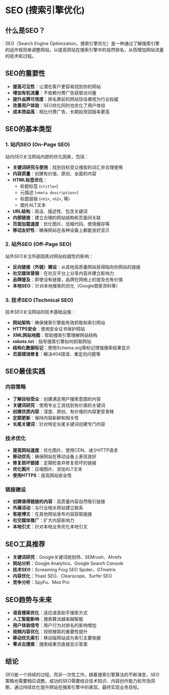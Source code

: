 # SEO (搜索引擎优化)

## 什么是SEO？

SEO（Search Engine Optimization，搜索引擎优化）是一种通过了解搜索引擎的运作规则来调整网站，以提高网站在搜索引擎中的自然排名，从而增加网站流量的技术和过程。

## SEO的重要性

- **提高可见性**：让潜在客户更容易找到你的网站
- **增加有机流量**：不依赖付费广告获取访问量
- **提升品牌可信度**：排名靠前的网站往往被视为行业权威
- **改善用户体验**：SEO优化同时也优化了用户体验
- **成本效益高**：相比付费广告，长期投资回报率更高

## SEO的基本类型

### 1. 站内SEO (On-Page SEO)

站内SEO关注网站内部的优化因素，包括：

- **关键词研究与使用**：找到目标受众搜索的词汇并合理使用
- **内容质量**：创建有价值、原创、全面的内容
- **HTML标签优化**：
  - 标题标签 (`<title>`)
  - 元描述 (`<meta description>`)
  - 标题层级 (`<h1>`, `<h2>`, 等)
  - 图片ALT文本
- **URL结构**：简洁、描述性、包含关键词
- **内部链接**：建立合理的网站结构和页面间关联
- **页面加载速度**：优化图片、压缩代码、使用缓存等
- **移动友好性**：确保网站在各种设备上都能良好显示

### 2. 站外SEO (Off-Page SEO)

站外SEO关注外部因素对网站权威性的影响：

- **反向链接（外链）建设**：从其他高质量网站获得指向你网站的链接
- **社交媒体营销**：在社交平台上分享内容并建立影响力
- **品牌提及**：即使没有链接，品牌在网络上的提及也有价值
- **本地SEO**：针对本地搜索的优化（Google商家资料等）

### 3. 技术SEO (Technical SEO)

技术SEO关注网站的技术基础设施：

- **网站架构**：确保搜索引擎能有效抓取和索引网站
- **HTTPS安全**：使用安全证书保护网站
- **XML网站地图**：帮助搜索引擎理解网站结构
- **robots.txt**：指导搜索引擎如何抓取网站
- **结构化数据标记**：使用Schema.org等标记增强搜索结果显示
- **页面错误修复**：解决404错误、重定向问题等

## SEO最佳实践

### 内容策略

- **了解目标受众**：创建满足用户搜索意图的内容
- **关键词研究**：使用专业工具找到有价值的关键词
- **创建优质内容**：深度、原创、有价值的内容更受青睐
- **定期更新**：保持内容新鲜和相关性
- **长尾关键词**：针对特定长尾关键词创建专门内容

### 技术优化

- **提高网站速度**：优化图片、使用CDN、减少HTTP请求
- **移动优先**：确保网站在移动设备上表现良好
- **修复损坏链接**：定期检查并修复损坏的链接
- **优化图片**：压缩图片、添加ALT文本
- **使用HTTPS**：提高网站安全性

### 链接建设

- **创建值得链接的内容**：高质量内容自然吸引链接
- **外展活动**：与行业相关网站建立联系
- **客座博文**：在其他网站发布内容获取链接
- **社交媒体推广**：扩大内容影响力
- **本地引文**：针对本地业务优化本地引文

## SEO工具推荐

- **关键词研究**：Google关键词规划师、SEMrush、Ahrefs
- **网站分析**：Google Analytics、Google Search Console
- **技术SEO**：Screaming Frog SEO Spider、GTmetrix
- **内容优化**：Yoast SEO、Clearscope、Surfer SEO
- **竞争分析**：SpyFu、Moz Pro

## SEO趋势与未来

- **语音搜索优化**：适应语音助手搜索方式
- **人工智能影响**：搜索算法越来越智能
- **用户体验信号**：用户行为对排名的影响增加
- **视频内容优化**：视频搜索的重要性提升
- **移动优先索引**：移动版网站成为索引主要依据
- **零点击搜索**：搜索结果页直接显示答案

## 结论

SEO是一个持续的过程，而非一次性工作。随着搜索引擎算法的不断演变，SEO策略也需要相应调整。成功的SEO需要结合技术知识、内容创作能力和市场洞察，通过持续优化提升网站在搜索引擎中的表现，最终实现业务目标。